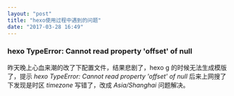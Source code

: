 ```yaml
---
layout: "post"
title: "hexo使用过程中遇到的问题"
date: "2017-03-28 16:49"
---
```

### hexo TypeError: Cannot read property 'offset' of null
昨天晚上心血来潮的改了下配置文件，结果悲剧了，hexo g 的时候无法生成模版了，提示 *hexo TypeError: Cannot read property 'offset' of null* 后来上网搜了下发现是时区 *timezone* 写错了，改成 *Asia/Shanghai* 问题解决。
